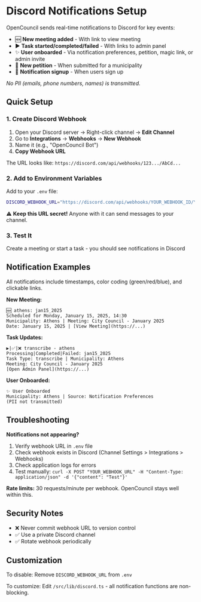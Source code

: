# Discord Notifications Setup

OpenCouncil sends real-time notifications to Discord for key events:

- 🆕 **New meeting added** - With link to view meeting
- ▶️ **Task started/completed/failed** - With links to admin panel
- ✨ **User onboarded** - Via notification preferences, petition, magic link, or admin invite
- 📝 **New petition** - When submitted for a municipality
- 🔔 **Notification signup** - When users sign up

*No PII (emails, phone numbers, names) is transmitted.*

## Quick Setup

### 1. Create Discord Webhook

1. Open your Discord server → Right-click channel → **Edit Channel**
2. Go to **Integrations** → **Webhooks** → **New Webhook**
3. Name it (e.g., "OpenCouncil Bot")
4. **Copy Webhook URL**

The URL looks like: `https://discord.com/api/webhooks/123.../AbCd...`

### 2. Add to Environment Variables

Add to your `.env` file:

```bash
DISCORD_WEBHOOK_URL="https://discord.com/api/webhooks/YOUR_WEBHOOK_ID/YOUR_WEBHOOK_TOKEN"
```

⚠️ **Keep this URL secret!** Anyone with it can send messages to your channel.

### 3. Test It

Create a meeting or start a task - you should see notifications in Discord

## Notification Examples

All notifications include timestamps, color coding (green/red/blue), and clickable links.

**New Meeting:**
```
🆕 athens: jan15_2025
Scheduled for Monday, January 15, 2025, 14:30
Municipality: Athens | Meeting: City Council - January 2025
Date: January 15, 2025 | [View Meeting](https://...)
```

**Task Updates:**
```
▶️|✅|❌ transcribe - athens
Processing|Completed|Failed: jan15_2025
Task Type: transcribe | Municipality: Athens
Meeting: City Council - January 2025
[Open Admin Panel](https://...)
```

**User Onboarded:**
```
✨ User Onboarded
Municipality: Athens | Source: Notification Preferences
(PII not transmitted)
```

## Troubleshooting

**Notifications not appearing?**
1. Verify webhook URL in `.env` file
2. Check webhook exists in Discord (Channel Settings > Integrations > Webhooks)
3. Check application logs for errors
4. Test manually: `curl -X POST "YOUR_WEBHOOK_URL" -H "Content-Type: application/json" -d '{"content": "Test"}'`

**Rate limits:** 30 requests/minute per webhook. OpenCouncil stays well within this.

## Security Notes

- ❌ Never commit webhook URL to version control
- ✅ Use a private Discord channel
- ✅ Rotate webhook periodically

## Customization

To disable: Remove `DISCORD_WEBHOOK_URL` from `.env`

To customize: Edit `/src/lib/discord.ts` - all notification functions are non-blocking.

